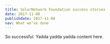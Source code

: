 ```yaml
---
title: SolarNetwork Foundation success stories
date: 2017-11-08
publishdate: 2017-11-08
nav: What we’ve done
---
```

So successful. Yadda yadda yadda content here.
